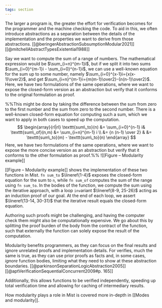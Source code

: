 ```yaml
---
tags: section
---
```


The larger a program is, the greater the effort for verification becomes for the programmer and the machine checking the code. To aid in this, we often introduce abstractions as a separation between the details of the implementation and the properties we want to derive from those abstractions. [[@beringerAbstractionSubsumptionModular2021]] [[@mitchellAbstractTypesExistential1988]]

Say we want to compute the sum of a range of numbers. The mathematical expression would be $\sum_{i=n}^{m-1}i$, but if we split it into two sums $\sum_{i=0}^{m-1}i - \sum_{i=0}^{n-1}i$, we can use a well-known equation for the sum up to some number, namely $\sum_{i=0}^{x-1}i={x(x-1)\over2}$, and get $\sum_{i=n}^{m-1}i={m(m-1)\over2}-{n(n-1)\over2}$. Here, we have two formulations of the same operations, where we want to expose the closed-form version as an abstraction but verify that it conforms to the original formulation as proof.

%%This might be done by taking the difference between the sum from zero to the first number and the sum from zero to the second number. There is a well-known closed-form equation for computing such a sum, which we want to apply in both cases to speed up the computation.
$$
\begin{array}{rl|rl}
\texttt{sum\_to}(n) &= \sum_{i=0}^{n-1} i& \texttt{sum\_of}(n,m) &= \sum_{i=n}^{m-1} i \\
&= {n (n-1) \over 2} & &= \texttt{sum\_to}(m) - \texttt{sum\_to}(n)
\end{array}
$$
Here, we have two formulations of the same operations, where we want to expose the more concise version as an abstraction but verify that it conforms to the other formulation as proof.%%
![[Figure – Modularity example]]

[[Figure – Modularity example]] shows the implementation of these two functions in Mist. `fn sum_to` $\lineref{1-4}$ exposes the closed-form equation for the sum to `n`, while `fn sum_of` computes the sum of the range using `fn sum_to`. In the bodies of the function, we compute the sum using the iterative approach, with a loop `inv`ariant $\lineref{8-9, 25-26}$ acting as an induction proof of our goal. At the end of each loop, we assert $\lineref{13-14, 30-31}$ that the iterative result equals the closed-form equation.

Authoring such proofs might be challenging, and having the computer check them might also be computationally expensive. We go about this by splitting the proof burden of the body from the contract of the function, such that externally the function can solely expose the result of the computation.

Modularity benefits programmers, as they can focus on the final results and ignore unrelated proofs and implementation details. For verifies, much the same is true, as they can use prior proofs as facts and, in some cases, _ignore_ function bodies, limiting what they need to show at these abstraction boundaries. [[@parkinsonSeparationLogicAbstraction2005]] [[@aptVerificationSequentialConcurrent2009#p. 165]]

Additionally, this allows functions to be verified independently, speeding up total verification time and allowing for caching of intermediary results.

How modularity plays a role in Mist is covered more in-depth in [[Modes and modularity]].
